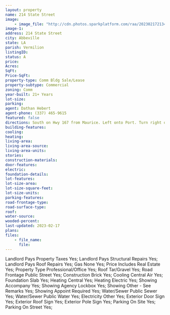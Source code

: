```yaml
---
layout: property
name: 214 State Street 
image:
    - image_file: "http://cdn.photos.sparkplatform.com/raa/20230217213421085191000000.jpg"
image-1:
address: 214 State Street
city: Abbeville
state: LA
parish: Vermilion
listingID: 
status: A
price: 
Acres: 
SqFt: 
Price-SqFt: 
property-type: Comm Bldg Sale/Lease
property-subtype: Commercial
zoning: Comm
year-built: 21+ Years
lot-size: 
parking: 
agent: Dathan Hebert
agent-phone: (337) 465-9615
featured: false
directions: South on Hwy 167 from Maurice. Left onto Port. Turn right onto S Washington left onto S Magdalen Sq. left onto S Jefferson right onto Concord St and right onto S State St.
building-features: 
cooling: 
heating: 
living-area: 
living-area-source: 
living-area-units: 
stories: 
construction-materials: 
door-features: 
electric: 
foundation-details: 
lot-features: 
lot-size-area: 
lot-size-square-feet: 
lot-size-units: 
parking-features: 
road-frontage-type: 
road-surface-type: 
roof: 
water-source: 
wooded-percent: 
last-updated: 2023-02-17
plans: 
files:
    - file_name:
      file:
---
```

Landlord Pays	Property Taxes	Yes;
Landlord Pays	Structural Repairs	Yes;
Landlord Pays	Roof Repairs	Yes;
Gas	None	Yes;
Price Includes	Real Estate	Yes;
Property Type	Professional/Office	Yes;
Roof	Tar/Gravel	Yes;
Road Frontage	Public Street	Yes;
Construction	Brick	Yes;
Cooling	Central Air	Yes;
Foundation	Slab	Yes;
Heating	Central	Yes;
Heating	Electric	Yes;
Showing	Accompany	Yes;
Showing	Agency Lockbox	Yes;
Showing	Other - See Remarks	Yes;
Showing	Appoint Required	Yes;
Water/Sewer	Public Sewer	Yes;
Water/Sewer	Public Water	Yes;
Electricity	Other	Yes;
Exterior	Door Sign	Yes;
Exterior	Roof Sign	Yes;
Exterior	Pole Sign	Yes;
Parking	On Site	Yes;
Parking	On Street	Yes;

